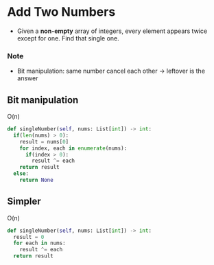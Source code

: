 # Add Two Numbers
- Given a **non-empty** array of integers, every element appears twice except for one. Find that single one.

### Note
* Bit manipulation: same number cancel each other -> leftover is the answer

## Bit manipulation
O(n)
```python
def singleNumber(self, nums: List[int]) -> int:
  if(len(nums) > 0):
    result = nums[0]
    for index, each in enumerate(nums):
      if(index > 0):
        result ^= each
    return result
  else:
    return None
```

## Simpler
O(n)
```python
def singleNumber(self, nums: List[int]) -> int:
  result = 0
  for each in nums:
    result ^= each
  return result
```